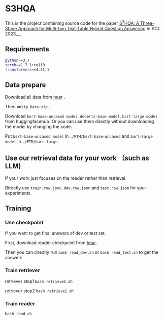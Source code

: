 # S3HQA

This is the project containing source code for the paper [S$^3$HQA: A Three-Stage Approach for Multi-hop Text-Table Hybrid Question Answering](https://arxiv.org/abs/2305.11725) in ACL 2023__. 

## Requirements
```bash
python==3.7
torch==1.7.1+cu110
transformers==4.21.1
```

## Data prepare
Download all data from [hear](https://drive.google.com/file/d/1aVoBWvAE2BBaO5a27xHpgOqKGWzUV0K5/view?usp=sharing) . 

Then `unzip Data.zip` .

Download `bert-base-uncased model`, `deberta-base model`, `bart-large model` from huggingfacehub. Or you can use them directly without downloading the model by changing the code. 

Put `bert-base-uncased model` in `./PTM/bert-base-uncased` and `bart-large model` in  `./PTM/bart-large`.

## Use our retrieval data for your work （such as **LLM**)

If your work just focuses on the reader rather than retrieval.

Directly use `train.row.json`, `dev.row.json` and `test.row.json` for your experiments.




## Training

### Use checkpoint


If you want to get final answers of dev or test set. 

First, download reader checkpoint from [hear](https://drive.google.com/file/d/1IWHY-_kLNyHKZBxenX-RDBwDwqjiD2Zg/view?usp=share_link). 

Then you can directly run `bash read_dev.sh` or `bash read_test.sh` to get the answers.

### Train retriever

retriever step1 `bash retrieve1.sh`

retriever step2 `bash retrieve2.sh`

### Train reader

`bash read.sh`




<!-- 
## Train Model
... 之后再把完整pipeline写清楚，目前跑如下代码就可以

### Retrieve stage1  (尝试一下就行)
```bash
python retrieve_new_loss.py
```

### Read model （尝试一下就行）
```bash
python read_bart_new.py
``` -->
